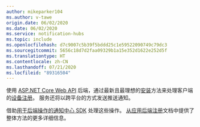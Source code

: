 ```yaml
---
author: mikeparker104
ms.author: v-tawe
origin.date: 06/02/2020
ms.date: 06/02/2020
ms.service: notification-hubs
ms.topic: include
ms.openlocfilehash: d7c9007c5b39f5bddd25c1e59522090749c79dc3
ms.sourcegitcommit: 5656c18d7d2faa09329b1a15e352d1622e252d5f
ms.translationtype: HT
ms.contentlocale: zh-CN
ms.lasthandoff: 07/21/2020
ms.locfileid: "89316504"
---
```

使用 [ASP.NET Core Web API](https://dotnet.microsoft.com/apps/aspnet/apis) 后端，通过最新且最理想的[安装](https://docs.azure.cn/notification-hubs/notification-hubs-push-notification-registration-management#installations)方法来处理客户端的[设备注册](https://docs.azure.cn/notification-hubs/notification-hubs-push-notification-registration-management#what-is-device-registration)。 服务还将以跨平台的方式发送推送通知。 

借助[用于后端操作的通知中心 SDK](https://www.nuget.org/packages/Microsoft.Azure.NotificationHubs/) 处理这些操作。 [从应用后端注册](https://docs.azure.cn/notification-hubs/notification-hubs-push-notification-registration-management#registration-management-from-a-backend)文档中提供了整体方法的更多详细信息。
